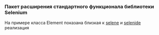 ### Пакет расширения стандартного функционала библиотеки Selenium

На примере класса Element показана близкая к [selene](https://github.com/yashaka/selene) и [selenide](https://selenide.org/) реализация